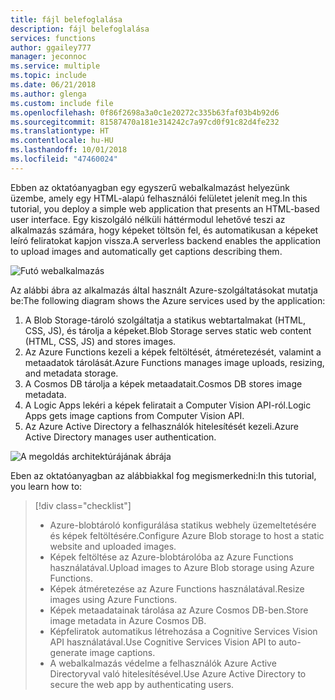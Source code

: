 ```yaml
---
title: fájl belefoglalása
description: fájl belefoglalása
services: functions
author: ggailey777
manager: jeconnoc
ms.service: multiple
ms.topic: include
ms.date: 06/21/2018
ms.author: glenga
ms.custom: include file
ms.openlocfilehash: 0f86f2698a3a0c1e20272c335b63faf03b4b92d6
ms.sourcegitcommit: 81587470a181e314242c7a97cd0f91c82d4fe232
ms.translationtype: HT
ms.contentlocale: hu-HU
ms.lasthandoff: 10/01/2018
ms.locfileid: "47460024"
---
```

<span data-ttu-id="67acd-103">Ebben az oktatóanyagban egy egyszerű webalkalmazást helyezünk üzembe, amely egy HTML-alapú felhasználói felületet jelenít meg.</span><span class="sxs-lookup"><span data-stu-id="67acd-103">In this tutorial, you deploy a simple web application that presents an HTML-based user interface.</span></span> <span data-ttu-id="67acd-104">Egy kiszolgáló nélküli háttérmodul lehetővé teszi az alkalmazás számára, hogy képeket töltsön fel, és automatikusan a képeket leíró feliratokat kapjon vissza.</span><span class="sxs-lookup"><span data-stu-id="67acd-104">A serverless backend enables the application to upload images and automatically get captions describing them.</span></span>

![Futó webalkalmazás](media/functions-first-serverless-web-app/0-app-screenshot-finished.png)

<span data-ttu-id="67acd-106">Az alábbi ábra az alkalmazás által használt Azure-szolgáltatásokat mutatja be:</span><span class="sxs-lookup"><span data-stu-id="67acd-106">The following diagram shows the Azure services used by the application:</span></span>

1. <span data-ttu-id="67acd-107">A Blob Storage-tároló szolgáltatja a statikus webtartalmakat (HTML, CSS, JS), és tárolja a képeket.</span><span class="sxs-lookup"><span data-stu-id="67acd-107">Blob Storage serves static web content (HTML, CSS, JS) and stores images.</span></span>
2. <span data-ttu-id="67acd-108">Az Azure Functions kezeli a képek feltöltését, átméretezését, valamint a metaadatok tárolását.</span><span class="sxs-lookup"><span data-stu-id="67acd-108">Azure Functions manages image uploads, resizing, and metadata storage.</span></span>
3. <span data-ttu-id="67acd-109">A Cosmos DB tárolja a képek metaadatait.</span><span class="sxs-lookup"><span data-stu-id="67acd-109">Cosmos DB stores image metadata.</span></span>
4. <span data-ttu-id="67acd-110">A Logic Apps lekéri a képek feliratait a Computer Vision API-ról.</span><span class="sxs-lookup"><span data-stu-id="67acd-110">Logic Apps gets image captions from Computer Vision API.</span></span>
5. <span data-ttu-id="67acd-111">Az Azure Active Directory a felhasználók hitelesítését kezeli.</span><span class="sxs-lookup"><span data-stu-id="67acd-111">Azure Active Directory manages user authentication.</span></span>

![A megoldás architektúrájának ábrája](media/functions-first-serverless-web-app/0-architecture.jpg)

<span data-ttu-id="67acd-113">Eben az oktatóanyagban az alábbiakkal fog megismerkedni:</span><span class="sxs-lookup"><span data-stu-id="67acd-113">In this tutorial, you learn how to:</span></span>
> [!div class="checklist"]
> * <span data-ttu-id="67acd-114">Azure-blobtároló konfigurálása statikus webhely üzemeltetésére és képek feltöltésére.</span><span class="sxs-lookup"><span data-stu-id="67acd-114">Configure Azure Blob storage to host a static website and uploaded images.</span></span>
> * <span data-ttu-id="67acd-115">Képek feltöltése az Azure-blobtárolóba az Azure Functions használatával.</span><span class="sxs-lookup"><span data-stu-id="67acd-115">Upload images to Azure Blob storage using Azure Functions.</span></span>
> * <span data-ttu-id="67acd-116">Képek átméretezése az Azure Functions használatával.</span><span class="sxs-lookup"><span data-stu-id="67acd-116">Resize images using Azure Functions.</span></span>
> * <span data-ttu-id="67acd-117">Képek metaadatainak tárolása az Azure Cosmos DB-ben.</span><span class="sxs-lookup"><span data-stu-id="67acd-117">Store image metadata in Azure Cosmos DB.</span></span>
> * <span data-ttu-id="67acd-118">Képfeliratok automatikus létrehozása a Cognitive Services Vision API használatával.</span><span class="sxs-lookup"><span data-stu-id="67acd-118">Use Cognitive Services Vision API to auto-generate image captions.</span></span>
> * <span data-ttu-id="67acd-119">A webalkalmazás védelme a felhasználók Azure Active Directoryval való hitelesítésével.</span><span class="sxs-lookup"><span data-stu-id="67acd-119">Use Azure Active Directory to secure the web app by authenticating users.</span></span>
